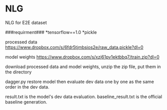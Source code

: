 # NLG
NLG for E2E dataset 

###requirment###
*tensorflow==1.0
*pickle


processed data https://www.dropbox.com/s/6fdr5tjmbsios2e/raw_data.pickle?dl=0

model weights https://www.dropbox.com/s/xzj61pv1ektbbq7/train.zip?dl=0

download processed data and model weights, unzip the zip file, put them in the directory

dagger.py restore model then evaluate dev data one by one as the same order in the dev data. 

result.txt is the model's dev data evaluation. baseline_result.txt is the official baseline generation.


